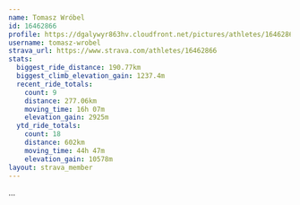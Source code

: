 ```yaml
---
name: Tomasz Wróbel
id: 16462866
profile: https://dgalywyr863hv.cloudfront.net/pictures/athletes/16462866/10169785/1/large.jpg
username: tomasz-wrobel
strava_url: https://www.strava.com/athletes/16462866
stats:
  biggest_ride_distance: 190.77km
  biggest_climb_elevation_gain: 1237.4m
  recent_ride_totals:
    count: 9
    distance: 277.06km
    moving_time: 16h 07m
    elevation_gain: 2925m
  ytd_ride_totals:
    count: 18
    distance: 602km
    moving_time: 44h 47m
    elevation_gain: 10578m
layout: strava_member
--- 
```

...
